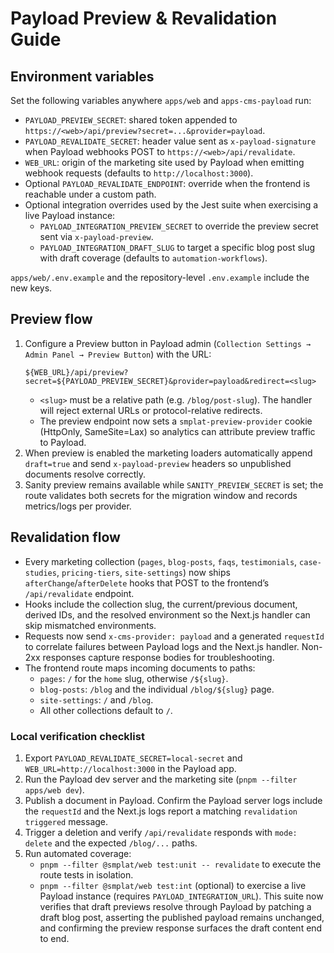 # Payload Preview & Revalidation Guide

## Environment variables

Set the following variables anywhere `apps/web` and `apps-cms-payload` run:

- `PAYLOAD_PREVIEW_SECRET`: shared token appended to `https://<web>/api/preview?secret=...&provider=payload`.
- `PAYLOAD_REVALIDATE_SECRET`: header value sent as `x-payload-signature` when Payload webhooks POST to `https://<web>/api/revalidate`.
- `WEB_URL`: origin of the marketing site used by Payload when emitting webhook requests (defaults to `http://localhost:3000`).
- Optional `PAYLOAD_REVALIDATE_ENDPOINT`: override when the frontend is reachable under a custom path.
- Optional integration overrides used by the Jest suite when exercising a live Payload instance:
  - `PAYLOAD_INTEGRATION_PREVIEW_SECRET` to override the preview secret sent via `x-payload-preview`.
  - `PAYLOAD_INTEGRATION_DRAFT_SLUG` to target a specific blog post slug with draft coverage (defaults to `automation-workflows`).

`apps/web/.env.example` and the repository-level `.env.example` include the new keys.

## Preview flow

1. Configure a Preview button in Payload admin (`Collection Settings → Admin Panel → Preview Button`) with the URL:
   ```text
   ${WEB_URL}/api/preview?secret=${PAYLOAD_PREVIEW_SECRET}&provider=payload&redirect=<slug>
   ```
   - `<slug>` must be a relative path (e.g. `/blog/post-slug`). The handler will reject external URLs or protocol-relative redirects.
   - The preview endpoint now sets a `smplat-preview-provider` cookie (HttpOnly, SameSite=Lax) so analytics can attribute preview traffic to Payload.
2. When preview is enabled the marketing loaders automatically append `draft=true` and send `x-payload-preview` headers so unpublished documents resolve correctly.
3. Sanity preview remains available while `SANITY_PREVIEW_SECRET` is set; the route validates both secrets for the migration window and records metrics/logs per provider.

## Revalidation flow

- Every marketing collection (`pages`, `blog-posts`, `faqs`, `testimonials`, `case-studies`, `pricing-tiers`, `site-settings`) now ships `afterChange`/`afterDelete` hooks that POST to the frontend’s `/api/revalidate` endpoint.
- Hooks include the collection slug, the current/previous document, derived IDs, and the resolved environment so the Next.js handler can skip mismatched environments.
- Requests now send `x-cms-provider: payload` and a generated `requestId` to correlate failures between Payload logs and the Next.js handler. Non-2xx responses capture response bodies for troubleshooting.
- The frontend route maps incoming documents to paths:
  - `pages`: `/` for the `home` slug, otherwise `/${slug}`.
  - `blog-posts`: `/blog` and the individual `/blog/${slug}` page.
  - `site-settings`: `/` and `/blog`.
  - All other collections default to `/`.

### Local verification checklist

1. Export `PAYLOAD_REVALIDATE_SECRET=local-secret` and `WEB_URL=http://localhost:3000` in the Payload app.
2. Run the Payload dev server and the marketing site (`pnpm --filter apps/web dev`).
3. Publish a document in Payload. Confirm the Payload server logs include the `requestId` and the Next.js logs report a matching `revalidation triggered` message.
4. Trigger a deletion and verify `/api/revalidate` responds with `mode: delete` and the expected `/blog/...` paths.
5. Run automated coverage:
   - `pnpm --filter @smplat/web test:unit -- revalidate` to execute the route tests in isolation.
   - `pnpm --filter @smplat/web test:int` (optional) to exercise a live Payload instance (requires `PAYLOAD_INTEGRATION_URL`).
     This suite now verifies that draft previews resolve through Payload by patching a draft blog post, asserting the published payload remains unchanged, and confirming the preview response surfaces the draft content end to end.
